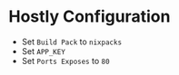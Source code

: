 # Hostly Configuration 

- Set `Build Pack` to `nixpacks`
- Set `APP_KEY`
- Set `Ports Exposes` to `80` 

